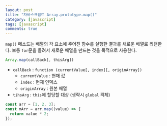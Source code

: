 ```yaml
---
layout: post
title: "자바스크립트 Array.prototype.map()"
category: [javascript]
tags: [javascript]
comments: true
---
```


`map()` 메소드는 배열의 각 요소에 주어진 함수를 실행한 결과를 새로운 배열로 리턴한다. 보통 `for`문을 돌려서 새로운 배열을 만드는 것을 목적으로 사용한다.

```javascript
Array.map(callBack[, thisArg])
```

- `callBack` : `function (currentValue[, index][, originArray])`
  - `currentValue` : 현재 값
  - `index` : 현재 인덱스
  - `originArray` : 원본 배열
- `tihsArg` : `this`에 할당할 대상 (생략시 `global` 객체)

```javascript
const arr = [1, 2, 3];
const mArr = arr.map((value) => {
  return value * 2;
});
```
